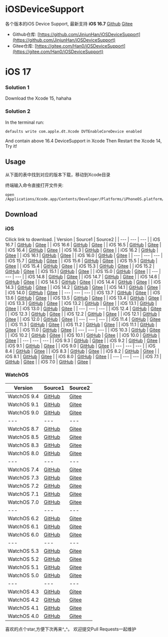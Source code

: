 # iOSDeviceSupport
各个版本的iOS Device Support, 最新支持 **iOS 16.7** [<u>Github</u>](https://github.com/JinjunHan/iOSDeviceSupport/raw/master/iOSDeviceSupport/16.7.zip) [<u>Gitee</u>](https://gitee.com/Han0/iOSDeviceSupport/raw/master/iOSDeviceSupport/16.7.zip) 
* Github仓库: [https://github.com/JinjunHan/iOSDeviceSupport](https://github.com/JinjunHan/iOSDeviceSupport)
* Gitee仓库: [https://gitee.com/Han0/iOSDeviceSupport](https://gitee.com/Han0/iOSDeviceSupport)

# iOS 17
### Solution 1
Download the Xcode 15, hahaha
### Solution 2
In the terminal run:
```
defaults write com.apple.dt.Xcode DVTEnableCoreDevice enabled
```
And contain above 16.4 DeviceSupport in Xcode
Then Restart the Xcode 14, Try it!

## Usage
从下面的表中找到对应的版本下载，移动到Xcode目录

终端输入命令直接打开文件夹:
```
open /Applications/Xcode.app/Contents/Developer/Platforms/iPhoneOS.platform/DeviceSupport
```

## Download

### iOS
Cilick link to download.
| Version | Source1 | Source2 |
| --- | --- | --- |
| iOS 16.7 | [GitHub](https://github.com/JinjunHan/iOSDeviceSupport/raw/master/iOSDeviceSupport/16.7.zip) | [Gitee](https://gitee.com/Han0/iOSDeviceSupport/raw/master/iOSDeviceSupport/16.7.zip) |
| iOS 16.6 | [GitHub](https://github.com/JinjunHan/iOSDeviceSupport/raw/master/iOSDeviceSupport/16.6.zip) | [Gitee](https://gitee.com/Han0/iOSDeviceSupport/raw/master/iOSDeviceSupport/16.6.zip) |
| iOS 16.5 | [GitHub](https://github.com/JinjunHan/iOSDeviceSupport/raw/master/iOSDeviceSupport/16.5.zip) | [Gitee](https://gitee.com/Han0/iOSDeviceSupport/raw/master/iOSDeviceSupport/16.5.zip) |
| iOS 16.4 | [GitHub](https://github.com/JinjunHan/iOSDeviceSupport/raw/master/iOSDeviceSupport/16.4.zip) | [Gitee](https://gitee.com/Han0/iOSDeviceSupport/raw/master/iOSDeviceSupport/16.4.zip) |
| iOS 16.3 | [GitHub](https://github.com/JinjunHan/iOSDeviceSupport/raw/master/iOSDeviceSupport/16.3.zip) | [Gitee](https://gitee.com/Han0/iOSDeviceSupport/raw/master/iOSDeviceSupport/16.3.zip) |
| iOS 16.2 | [GitHub](https://github.com/JinjunHan/iOSDeviceSupport/raw/master/iOSDeviceSupport/16.2.zip) | [Gitee](https://gitee.com/Han0/iOSDeviceSupport/raw/master/iOSDeviceSupport/16.2.zip) |
| iOS 16.1 | [GitHub](https://github.com/JinjunHan/iOSDeviceSupport/raw/master/iOSDeviceSupport/16.1.zip) | [Gitee](https://gitee.com/Han0/iOSDeviceSupport/raw/master/iOSDeviceSupport/16.1.zip) |
| iOS 16.0 | [GitHub](https://github.com/JinjunHan/iOSDeviceSupport/raw/master/iOSDeviceSupport/16.0.zip) | [Gitee](https://gitee.com/Han0/iOSDeviceSupport/raw/master/iOSDeviceSupport/16.0.zip) |
| --- | --- | --- |
| iOS 15.7 | [GitHub](https://github.com/JinjunHan/iOSDeviceSupport/raw/master/iOSDeviceSupport/15.7.zip) | [Gitee](https://gitee.com/Han0/iOSDeviceSupport/raw/master/iOSDeviceSupport/15.7.zip) |
| iOS 15.6 | [GitHub](https://github.com/JinjunHan/iOSDeviceSupport/raw/master/iOSDeviceSupport/15.6.zip) | [Gitee](https://gitee.com/Han0/iOSDeviceSupport/raw/master/iOSDeviceSupport/15.6.zip) |
| iOS 15.5 | [GitHub](https://github.com/JinjunHan/iOSDeviceSupport/raw/master/iOSDeviceSupport/15.5.zip) | [Gitee](https://gitee.com/Han0/iOSDeviceSupport/raw/master/iOSDeviceSupport/15.5.zip) |
| iOS 15.4 | [GitHub](https://github.com/JinjunHan/iOSDeviceSupport/raw/master/iOSDeviceSupport/15.4.zip)  | [Gitee](https://gitee.com/Han0/iOSDeviceSupport/raw/master/iOSDeviceSupport/15.4.zip) |
| iOS 15.3 | [GitHub](https://github.com/JinjunHan/iOSDeviceSupport/raw/master/iOSDeviceSupport/15.3.zip) | [Gitee](https://gitee.com/Han0/iOSDeviceSupport/raw/master/iOSDeviceSupport/15.3.zip) |
| iOS 15.2 | [GitHub](https://github.com/JinjunHan/iOSDeviceSupport/raw/master/iOSDeviceSupport/15.2.zip) | [Gitee](https://gitee.com/Han0/iOSDeviceSupport/raw/master/iOSDeviceSupport/15.2.zip) |
| iOS 15.1 | [GitHub](https://github.com/JinjunHan/iOSDeviceSupport/raw/master/iOSDeviceSupport/15.1.zip) | [Gitee](https://gitee.com/Han0/iOSDeviceSupport/raw/master/iOSDeviceSupport/15.1.zip) |
| iOS 15.0 | [GitHub](https://github.com/JinjunHan/iOSDeviceSupport/raw/master/iOSDeviceSupport/15.0.zip) | [Gitee](https://gitee.com/Han0/iOSDeviceSupport/raw/master/iOSDeviceSupport/15.0.zip) |
| --- | --- | --- |
| iOS 14.8 | [GitHub](https://github.com/JinjunHan/iOSDeviceSupport/raw/master/iOSDeviceSupport/14.8.zip) | [Gitee](https://gitee.com/Han0/iOSDeviceSupport/raw/master/iOSDeviceSupport/14.8.zip) |
| iOS 14.7 | [GitHub](https://github.com/JinjunHan/iOSDeviceSupport/raw/master/iOSDeviceSupport/14.7.zip) | [Gitee](https://gitee.com/Han0/iOSDeviceSupport/raw/master/iOSDeviceSupport/14.7.zip) |
| iOS 14.6 | [GitHub](https://github.com/JinjunHan/iOSDeviceSupport/raw/master/iOSDeviceSupport/14.6.zip) | [Gitee](https://gitee.com/Han0/iOSDeviceSupport/raw/master/iOSDeviceSupport/14.6.zip) |
| iOS 14.5 | [GitHub](https://github.com/JinjunHan/iOSDeviceSupport/raw/master/iOSDeviceSupport/14.5.zip) | [Gitee](https://gitee.com/Han0/iOSDeviceSupport/raw/master/iOSDeviceSupport/14.5.zip) |
| iOS 14.4 | [GitHub](https://github.com/JinjunHan/iOSDeviceSupport/raw/master/iOSDeviceSupport/14.4.zip) | [Gitee](https://gitee.com/Han0/iOSDeviceSupport/raw/master/iOSDeviceSupport/14.4.zip) |
| iOS 14.3 | [GitHub](https://github.com/JinjunHan/iOSDeviceSupport/raw/master/iOSDeviceSupport/14.3.zip) | [Gitee](https://gitee.com/Han0/iOSDeviceSupport/raw/master/iOSDeviceSupport/14.3.zip) |
| iOS 14.2 | [GitHub](https://github.com/JinjunHan/iOSDeviceSupport/raw/master/iOSDeviceSupport/14.2.zip) | [Gitee](https://gitee.com/Han0/iOSDeviceSupport/raw/master/iOSDeviceSupport/14.2.zip) |
| iOS 14.1 | [GitHub](https://github.com/JinjunHan/iOSDeviceSupport/raw/master/iOSDeviceSupport/14.1.zip) | [Gitee](https://gitee.com/Han0/iOSDeviceSupport/raw/master/iOSDeviceSupport/14.1.zip) |
| iOS 14.0 | [GitHub](https://github.com/JinjunHan/iOSDeviceSupport/raw/master/iOSDeviceSupport/14.0.zip) | [Gitee](https://gitee.com/Han0/iOSDeviceSupport/raw/master/iOSDeviceSupport/14.0.zip) |
| --- | --- | --- |
| iOS 13.7 | [GitHub](https://github.com/JinjunHan/iOSDeviceSupport/raw/master/iOSDeviceSupport/13.7.zip) | [Gitee](https://gitee.com/Han0/iOSDeviceSupport/raw/master/iOSDeviceSupport/13.7.zip) |
| iOS 13.6 | [GitHub](https://github.com/JinjunHan/iOSDeviceSupport/raw/master/iOSDeviceSupport/13.6.zip) | [Gitee](https://gitee.com/Han0/iOSDeviceSupport/raw/master/iOSDeviceSupport/13.6.zip) |
| iOS 13.5 | [GitHub](https://github.com/JinjunHan/iOSDeviceSupport/raw/master/iOSDeviceSupport/13.5.zip) | [Gitee](https://gitee.com/Han0/iOSDeviceSupport/raw/master/iOSDeviceSupport/13.5.zip) |
| iOS 13.4 | [GitHub](https://github.com/JinjunHan/iOSDeviceSupport/raw/master/iOSDeviceSupport/13.4.zip) | [Gitee](https://gitee.com/Han0/iOSDeviceSupport/raw/master/iOSDeviceSupport/13.4.zip) |
| iOS 13.3 | [GitHub](https://github.com/JinjunHan/iOSDeviceSupport/raw/master/iOSDeviceSupport/13.3.zip) | [Gitee](https://gitee.com/Han0/iOSDeviceSupport/raw/master/iOSDeviceSupport/13.3.zip) |
| iOS 13.2 | [GitHub](https://github.com/JinjunHan/iOSDeviceSupport/raw/master/iOSDeviceSupport/13.2.zip) | [Gitee](https://gitee.com/Han0/iOSDeviceSupport/raw/master/iOSDeviceSupport/13.2.zip) |
| iOS 13.1 | [GitHub](https://github.com/JinjunHan/iOSDeviceSupport/raw/master/iOSDeviceSupport/13.1.zip) | [Gitee](https://gitee.com/Han0/iOSDeviceSupport/raw/master/iOSDeviceSupport/13.1.zip) |
| iOS 13.0 | [GitHub](https://github.com/JinjunHan/iOSDeviceSupport/raw/master/iOSDeviceSupport/13.0.zip) | [Gitee](https://gitee.com/Han0/iOSDeviceSupport/raw/master/iOSDeviceSupport/13.0.zip) |
| --- | --- | --- |
| iOS 12.4 | [GitHub](https://github.com/JinjunHan/iOSDeviceSupport/raw/master/iOSDeviceSupport/12.4.zip) | [Gitee](https://gitee.com/Han0/iOSDeviceSupport/raw/master/iOSDeviceSupport/12.4.zip) |
| iOS 12.3 | [GitHub](https://github.com/JinjunHan/iOSDeviceSupport/raw/master/iOSDeviceSupport/12.3.zip) | [Gitee](https://gitee.com/Han0/iOSDeviceSupport/raw/master/iOSDeviceSupport/12.3.zip) |
| iOS 12.2 | [GitHub](https://github.com/JinjunHan/iOSDeviceSupport/raw/master/iOSDeviceSupport/12.2.zip) | [Gitee](https://gitee.com/Han0/iOSDeviceSupport/raw/master/iOSDeviceSupport/12.2.zip) |
| iOS 12.1 | [GitHub](https://github.com/JinjunHan/iOSDeviceSupport/raw/master/iOSDeviceSupport/12.1.zip) | [Gitee](https://gitee.com/Han0/iOSDeviceSupport/raw/master/iOSDeviceSupport/12.1.zip) |
| iOS 12.0 | [GitHub](https://github.com/JinjunHan/iOSDeviceSupport/raw/master/iOSDeviceSupport/12.0.zip) | [Gitee](https://gitee.com/Han0/iOSDeviceSupport/raw/master/iOSDeviceSupport/12.0.zip) |
| --- | --- | --- |
| iOS 11.4 | [GitHub](https://github.com/JinjunHan/iOSDeviceSupport/raw/master/iOSDeviceSupport/11.4.zip) | [Gitee](https://gitee.com/Han0/iOSDeviceSupport/raw/master/iOSDeviceSupport/11.4.zip) |
| iOS 11.3 | [GitHub](https://github.com/JinjunHan/iOSDeviceSupport/raw/master/iOSDeviceSupport/11.3.zip) | [Gitee](https://gitee.com/Han0/iOSDeviceSupport/raw/master/iOSDeviceSupport/11.3.zip) |
| iOS 11.2 | [GitHub](https://github.com/JinjunHan/iOSDeviceSupport/raw/master/iOSDeviceSupport/11.2.zip) | [Gitee](https://gitee.com/Han0/iOSDeviceSupport/raw/master/iOSDeviceSupport/11.2.zip) |
| iOS 11.1 | [GitHub](https://github.com/JinjunHan/iOSDeviceSupport/raw/master/iOSDeviceSupport/11.1.zip) | [Gitee](https://gitee.com/Han0/iOSDeviceSupport/raw/master/iOSDeviceSupport/11.1.zip) |
| iOS 11.0 | [GitHub](https://github.com/JinjunHan/iOSDeviceSupport/raw/master/iOSDeviceSupport/11.0.zip) | [Gitee](https://gitee.com/Han0/iOSDeviceSupport/raw/master/iOSDeviceSupport/11.0.zip) |
| --- | --- | --- |
| iOS 10.3 | [GitHub](https://github.com/JinjunHan/iOSDeviceSupport/raw/master/iOSDeviceSupport/10.3.zip) | [Gitee](https://gitee.com/Han0/iOSDeviceSupport/raw/master/iOSDeviceSupport/10.3.zip) |
| iOS 10.2 | [GitHub](https://github.com/JinjunHan/iOSDeviceSupport/raw/master/iOSDeviceSupport/10.2.zip) | [Gitee](https://gitee.com/Han0/iOSDeviceSupport/raw/master/iOSDeviceSupport/10.2.zip) |
| iOS 10.1 | [GitHub](https://github.com/JinjunHan/iOSDeviceSupport/raw/master/iOSDeviceSupport/10.1.zip) | [Gitee](https://gitee.com/Han0/iOSDeviceSupport/raw/master/iOSDeviceSupport/10.1.zip) |
| iOS 10.0 | [GitHub](https://github.com/JinjunHan/iOSDeviceSupport/raw/master/iOSDeviceSupport/10.0.zip) | [Gitee](https://gitee.com/Han0/iOSDeviceSupport/raw/master/iOSDeviceSupport/10.0.zip) |
| --- | --- | --- |
| iOS 9.3 | [GitHub](https://github.com/JinjunHan/iOSDeviceSupport/raw/master/iOSDeviceSupport/9.3.zip) | [Gitee](https://gitee.com/Han0/iOSDeviceSupport/raw/master/iOSDeviceSupport/9.3.zip) |
| iOS 9.2 | [GitHub](https://github.com/JinjunHan/iOSDeviceSupport/raw/master/iOSDeviceSupport/9.2.zip) | [Gitee](https://gitee.com/Han0/iOSDeviceSupport/raw/master/iOSDeviceSupport/9.2.zip) |
| iOS 9.1 | [GitHub](https://github.com/JinjunHan/iOSDeviceSupport/raw/master/iOSDeviceSupport/9.1.zip) | [Gitee](https://gitee.com/Han0/iOSDeviceSupoort/raw/master/iOSDeviceSupport/9.1.zip) |
| iOS 9.0 | [GitHub](https://github.com/JinjunHan/iOSDeviceSupport/raw/master/iOSDeviceSupport/9.0.zip) | [Gitee](https://gitee.com/Han0/iOSDeviceSupport/raw/master/iOSDeviceSupport/9.0.zip) |
| --- | --- | --- |
| iOS 8.4 | [GitHub](https://github.com/JinjunHan/iOSDeviceSupport/raw/master/iOSDeviceSupport/8.4.zip) | [Gitee](https://gitee.com/Han0/iOSDeviceSupport/raw/master/iOSDeviceSupport/8.4.zip) |
| iOS 8.3 | [GitHub](https://github.com/JinjunHan/iOSDeviceSupport/raw/master/iOSDeviceSupport/8.3.zip) | [Gitee](https://gitee.com/Han0/iOSDeviceSupport/raw/master/iOSDeviceSupport/8.3.zip) |
| iOS 8.2 | [GitHub](https://github.com/JinjunHan/iOSDeviceSupport/raw/master/iOSDeviceSupport/8.2.zip) | [Gitee](https://gitee.com/Han0/iOSDeviceSupport/raw/master/iOSDeviceSupport/8.2.zip) |
| iOS 8.1 | [GitHub](https://github.com/JinjunHan/iOSDeviceSupport/raw/master/iOSDeviceSupport/8.1.zip) | [Gitee](https://gitee.com/Han0/iOSDeviceSupport/raw/master/iOSDeviceSupport/8.1.zip) |
| iOS 8.0 | [GitHub](https://github.com/JinjunHan/iOSDeviceSupport/raw/master/iOSDeviceSupport/8.0.zip) | [Gitee](https://gitee.com/Han0/iOSDeviceSupport/raw/master/iOSDeviceSupport/8.0.zip) |
| --- | --- | --- |
| iOS 7.1 | [GitHub](https://github.com/JinjunHan/iOSDeviceSupport/raw/master/iOSDeviceSupport/7.1.zip) | [Gitee](https://gitee.com/Han0/iOSDeviceSupport/raw/master/iOSDeviceSupport/7.1.zip) |
| iOS 7.0 | [GitHub](https://github.com/JinjunHan/iOSDeviceSupport/raw/master/iOSDeviceSupport/7.0.zip) | [Gitee](https://gitee.com/Han0/iOSDeviceSupport/raw/master/iOSDeviceSupport/7.0.zip) |

### WatchOS
| Version | Source1 | Source2 |
| --- | --- | --- |
| WatchOS 9.4 | [GitHub](https://github.com/JinjunHan/iOSDeviceSupport/raw/master/WatchOSDeviceSupport/9.4.zip) | [Gitee](https://gitee.com/Han0/iOSDeviceSupport/raw/master/WatchOSDeviceSupport/9.4.zip) |
| WatchOS 9.1 | [GitHub](https://github.com/JinjunHan/iOSDeviceSupport/raw/master/WatchOSDeviceSupport/9.1.zip) | [Gitee](https://gitee.com/Han0/iOSDeviceSupport/raw/master/WatchOSDeviceSupport/9.1.zip) |
| WatchOS 9.0 | [GitHub](https://github.com/JinjunHan/iOSDeviceSupport/raw/master/WatchOSDeviceSupport/9.0.zip) | [Gitee](https://gitee.com/Han0/iOSDeviceSupport/raw/master/WatchOSDeviceSupport/9.0.zip) |
| --- | --- | --- |
| WatchOS 8.7 | [GitHub](https://github.com/JinjunHan/iOSDeviceSupport/raw/master/WatchOSDeviceSupport/8.7.zip) | [Gitee](https://gitee.com/Han0/iOSDeviceSupport/raw/master/WatchOSDeviceSupport/8.7.zip) |
| WatchOS 8.5 | [GitHub](https://github.com/JinjunHan/iOSDeviceSupport/raw/master/WatchOSDeviceSupport/8.5.zip) | [Gitee](https://gitee.com/Han0/iOSDeviceSupport/raw/master/WatchOSDeviceSupport/8.5.zip) |
| WatchOS 8.3 | [GitHub](https://github.com/JinjunHan/iOSDeviceSupport/raw/master/WatchOSDeviceSupport/8.3.zip) | [Gitee](https://gitee.com/Han0/iOSDeviceSupport/raw/master/WatchOSDeviceSupport/8.3.zip) |
| WatchOS 8.0 | [GitHub](https://github.com/JinjunHan/iOSDeviceSupport/raw/master/WatchOSDeviceSupport/8.0.zip) | [Gitee](https://gitee.com/Han0/iOSDeviceSupport/raw/master/WatchOSDeviceSupport/8.0.zip) |
| --- | --- | --- |
| WatchOS 7.4 | [GitHub](https://github.com/JinjunHan/iOSDeviceSupport/raw/master/WatchOSDeviceSupport/7.4.zip) | [Gitee](https://gitee.com/Han0/iOSDeviceSupport/raw/master/WatchOSDeviceSupport/7.4.zip) |
| WatchOS 7.3 | [GitHub](https://github.com/JinjunHan/iOSDeviceSupport/raw/master/WatchOSDeviceSupport/7.3.zip) | [Gitee](https://gitee.com/Han0/iOSDeviceSupport/raw/master/WatchOSDeviceSupport/7.3.zip) |
| WatchOS 7.2 | [GitHub](https://github.com/JinjunHan/iOSDeviceSupport/raw/master/WatchOSDeviceSupport/7.2.zip) | [Gitee](https://gitee.com/Han0/iOSDeviceSupport/raw/master/WatchOSDeviceSupport/7.2.zip) |
| WatchOS 7.1 | [GitHub](https://github.com/JinjunHan/iOSDeviceSupport/raw/master/WatchOSDeviceSupport/7.1.zip) | [Gitee](https://gitee.com/Han0/iOSDeviceSupport/raw/master/WatchOSDeviceSupport/7.1.zip) |
| WatchOS 7.0 | [GitHub](https://github.com/JinjunHan/iOSDeviceSupport/raw/master/WatchOSDeviceSupport/7.0.zip) | [Gitee](https://gitee.com/Han0/iOSDeviceSupport/raw/master/WatchOSDeviceSupport/7.0.zip) |
| --- | --- | --- |
| WatchOS 6.2 | [GitHub](https://github.com/JinjunHan/iOSDeviceSupport/raw/master/WatchOSDeviceSupport/6.2.zip) | [Gitee](https://gitee.com/Han0/iOSDeviceSupport/raw/master/WatchOSDeviceSupport/6.2.zip) |
| WatchOS 6.1 | [GitHub](https://github.com/JinjunHan/iOSDeviceSupport/raw/master/WatchOSDeviceSupport/6.1.zip) | [Gitee](https://gitee.com/Han0/iOSDeviceSupport/raw/master/WatchOSDeviceSupport/6.1.zip) |
| WatchOS 6.0 | [GitHub](https://github.com/JinjunHan/iOSDeviceSupport/raw/master/WatchOSDeviceSupport/6.0.zip) | [Gitee](https://gitee.com/Han0/iOSDeviceSupport/raw/master/WatchOSDeviceSupport/6.0.zip) |
| --- | --- | --- |
| WatchOS 5.3 | [GitHub](https://github.com/JinjunHan/iOSDeviceSupport/raw/master/WatchOSDeviceSupport/5.3.zip) | [Gitee](https://gitee.com/Han0/iOSDeviceSupport/raw/master/WatchOSDeviceSupport/5.3.zip) |
| WatchOS 5.2 | [GitHub](https://github.com/JinjunHan/iOSDeviceSupport/raw/master/WatchOSDeviceSupport/5.2.zip) | [Gitee](https://gitee.com/Han0/iOSDeviceSupport/raw/master/WatchOSDeviceSupport/5.2.zip) |
| WatchOS 5.1 | [GitHub](https://github.com/JinjunHan/iOSDeviceSupport/raw/master/WatchOSDeviceSupport/5.1.zip) | [Gitee](https://gitee.com/Han0/iOSDeviceSupport/raw/master/WatchOSDeviceSupport/5.1.zip) |
| WatchOS 5.0 | [GitHub](https://github.com/JinjunHan/iOSDeviceSupport/raw/master/WatchOSDeviceSupport/5.0.zip) | [Gitee](https://gitee.com/Han0/iOSDeviceSupport/raw/master/WatchOSDeviceSupport/5.0.zip) |
| --- | --- | --- |
| WatchOS 4.3 | [GitHub](https://github.com/JinjunHan/iOSDeviceSupport/raw/master/WatchOSDeviceSupport/4.3.zip) | [Gitee](https://gitee.com/Han0/iOSDeviceSupport/raw/master/WatchOSDeviceSupport/4.3.zip) |
| WatchOS 4.2 | [GitHub](https://github.com/JinjunHan/iOSDeviceSupport/raw/master/WatchOSDeviceSupport/4.2.zip) | [Gitee](https://gitee.com/Han0/iOSDeviceSupport/raw/master/WatchOSDeviceSupport/4.2.zip) |
| WatchOS 4.1 | [GitHub](https://github.com/JinjunHan/iOSDeviceSupport/raw/master/WatchOSDeviceSupport/4.1.zip) | [Gitee](https://gitee.com/Han0/iOSDeviceSupport/raw/master/WatchOSDeviceSupport/4.1.zip) |
| WatchOS 4.0 | [GitHub](https://github.com/JinjunHan/iOSDeviceSupport/raw/master/WatchOSDeviceSupport/4.0.zip) | [Gitee](https://gitee.com/Han0/iOSDeviceSupport/raw/master/WatchOSDeviceSupport/4.0.zip) |

喜欢的点个star,方便下次再来^_^。
欢迎提交Pull Requests一起维护

